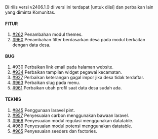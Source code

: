Di rilis versi v2406.1.0 di versi ini terdapat [untuk diisi] dan perbaikan lain yang diminta Komunitas.


#### FITUR

1. [#262](https://github.com/OpenSID/OpenDK/issues/262) Penambahan modul themes.
2. [#960](https://github.com/OpenSID/OpenDK/issues/960) Penambahan filter berdasarkan desa pada modul berkaitan dengan data desa.


#### BUG
 
1. [#930](https://github.com/OpenSID/OpenDK/issues/930) Perbaikan link email pada halaman website.
2. [#934](https://github.com/OpenSID/OpenDK/issues/934) Perbaikan tampilan widget pegawai kecamatan.
3. [#927](https://github.com/OpenSID/OpenDK/issues/927) Perbaikan keterangan gagal impor jika desa tidak terdaftar.
4. [#963](https://github.com/OpenSID/OpenDK/issues/963) Perbaikan slug pada menu.
5. [#961](https://github.com/OpenSID/OpenDK/issues/961) Perbaikan ubah profil saat data desa sudah ada.


#### TEKNIS

1. [#845](https://github.com/OpenSID/OpenDK/issues/845) Penggunaan laravel pint.
2. [#957](https://github.com/OpenSID/OpenDK/issues/957) Penyesuaian carbon menggunakan bawaan laravel.
3. [#968](https://github.com/OpenSID/OpenDK/issues/968) Penyesuaian modul regulasi menggunakan datatable.
4. [#969](https://github.com/OpenSID/OpenDK/issues/969) Penyesuaian modul potensi menggunakan datatable.
5. [#965](https://github.com/OpenSID/OpenDK/issues/965) Penyesuaian seeders dan factories.